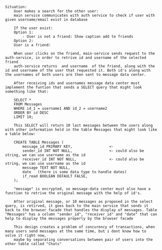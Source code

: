 
    Situation: 
        User makes a search for the other user: 
        main service communicates with auth service to check if user with given username/email exist in database 

        If the user exist: 
        Option 1: 
            - User is not a friend: Show caption add to friends 
        Option 2: 
        User is a friend:
        
        When user clicks on the friend, main-service sends request to the auth-service, in order to retrive id and username of the selected friend 
        auth-service returns  and username  of the friend, along with the id and username of the user that requested it. Both id's along with the usernames of both users are then sent to message data center. 

        After receiving ids and usernames message data center must implement the funtion that sends a SELECT query that might look something like that: 

        SELECT * 
        FROM Messages 
        WHERE id_1 = username1 AND id_2 = username2
        ORDER BY id DESC 
        LIMIT 10;

        This SELECT will return 10 last messages between the users along with other information held in the table Messages that might look like a table below: 

        CREATE TABLE Messages (
            message_id PRIMARY KEY,                 <- 
            sender_id INT NOT NULL,                 <- could also be string, we can use username as the id 
            receiver_id INT NOT NULL,               <- could also be string, we can use username as the id
            message TEXT NOT NULL,                  
            date   (there is some data type to handle dates)                          
            if_read BOOLEAN DEFAULT FALSE,
        );

        "message" is encrypted, so message-data center must also have a function to retrive the original message with the help of id's.

        After original message, or 10 messages as proposed in the select query, is retirved, it goes back to the main service that sends it back to the browser facade that handles the display of messages. Table "Messages" has a column "sender_id", "receiver_id" and "date" that can help to display the messages properly by the browser facade

        This design creates a problem of concurency of transactions, when many users send messages at the same time, but i dont know how to solve it right now, 
        maybe by separating conversations between pair of users into the other table called "Chats"

        
        